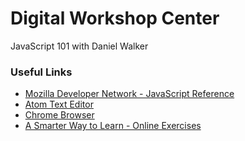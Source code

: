# Digital Workshop Center

JavaScript 101 with Daniel Walker

### Useful Links

- [Mozilla Developer Network - JavaScript Reference](https://developer.mozilla.org/en-US/docs/Web/JavaScript/Reference)
- [Atom Text Editor](https://www.atom.io)
- [Chrome Browser](https://www.google.com/chrome/browser/desktop/index.html)
- [A Smarter Way to Learn - Online Exercises](                                                                      http://asmarterwaytolearn.com/js/1.html         )
